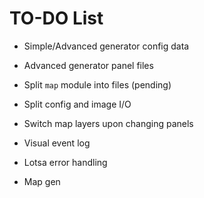 # TO-DO List

- Simple/Advanced generator config data
- Advanced generator panel files
- Split `map` module into files (pending)
- Split config and image I/O
- Switch map layers upon changing panels
- Visual event log
- Lotsa error handling

- Map gen
